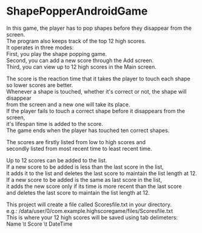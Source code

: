 # ShapePopperAndroidGame

In this game, the player has to pop shapes before they disappear from the screen.  
The program also keeps track of the top 12 high scores.  
It operates in three modes:  
First, you play the shape popping game.  
Second, you can add a new score through the Add screen.  
Third, you can view up to 12 high scores in the Main screen.  

The score is the reaction time that it takes the player to touch each shape  
so lower scores are better.  
Whenever a shape is touched, whether it's correct or not, the shape will disappear  
from the screen and a new one will take its place.  
If the player fails to touch a correct shape before it disappears from the screen,  
it's lifespan time is added to the score.  
The game ends when the player has touched ten correct shapes.  

The scores are firstly listed from low to high scores and  
secondly listed from most recent time to least recent time.  

Up to 12 scores can be added to the list.  
If a new score to be added is less than the last score in the list,  
it adds it to the list and deletes the last score to maintain the list length at 12.  
If a new score to be added is the same as last score in the list,  
it adds the new score only if its time is more recent than the last score  
and deletes the last score to maintain the list length at 12.  

This project will create a file called Scoresfile.txt in your directory.  
e.g.: /data/user/0/com.example.highscoregame/files/Scoresfile.txt  
This is where your 12 high scores will be saved using tab delimeters:  
Name \t Score \t DateTime  
